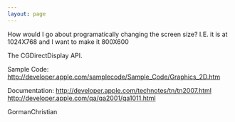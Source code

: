 ```yaml
---
layout: page
---
```


How would I go about programatically changing the screen size? I.E. it is at 1024X768 and I want to make it 800X600

The CGDirectDisplay API.

Sample Code:
http://developer.apple.com/samplecode/Sample_Code/Graphics_2D.htm

Documentation:
http://developer.apple.com/technotes/tn/tn2007.html
http://developer.apple.com/qa/qa2001/qa1011.html

GormanChristian
